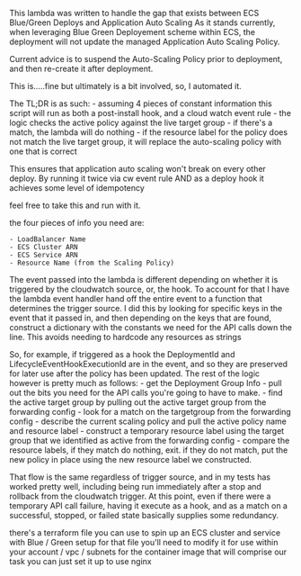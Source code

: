 This lambda was written to handle the gap that exists between ECS Blue/Green Deploys and Application Auto Scaling
As it stands currently, when leveraging Blue Green Deployement scheme within ECS, the deployment will not update the managed Application Auto Scaling Policy. 

Current advice is to suspend the Auto-Scaling Policy prior to deployment, and then re-create it after deployment. 

This is.....fine but ultimately is a bit involved, so, I automated it. 

The TL;DR is as such:
    - assuming 4 pieces of constant information this script will run as both a post-install hook, and a cloud watch event rule 
    - the logic checks the active policy against the live target group 
    - if there's a match, the lambda will do nothing
    - if the resource label for the policy does not match the live target group, it will replace the auto-scaling policy with one that is correct

This ensures that application auto scaling won't break on every other deploy. 
By running it twice via cw event rule AND as a deploy hook it achieves some level of idempotency 

feel free to take this and run with it.

the four pieces of info you need are:

    - LoadBalancer Name 
    - ECS Cluster ARN
    - ECS Service ARN 
    - Resource Name (from the Scaling Policy)

The event passed into the lambda is different depending on whether it is triggered by the cloudwatch source, or, the hook. 
To account for that I have the lambda event handler hand off the entire event to a function that determines the trigger source.
I did this by looking for specific keys in the event that it passed in, and then depending on the keys that are found, construct a dictionary with the constants we need for the API calls down the line. 
This avoids needing to hardcode any resources as strings 


So, for example, if triggered as a hook the DeploymentId and LifecycleEventHookExecutionId are in the event, and so they are preserved for later use after the policy has been updated. 
The rest of the logic however is pretty much as follows:
    - get the Deployment Group Info
    - pull out the bits you need for the API calls you're going to have to make. 
    - find the active target group by pulling out the active target group from the forwarding config
    - look for a match on the targetgroup from the forwarding config
    - describe the current scaling policy and pull the active policy name and resource label 
    - construct a temporary resource label using the target group that we identified as active from the forwarding config
    - compare the resource labels, if they match do nothing, exit. if they do not match, put the new policy in place using the new resource label we constructed.  

That flow is the same regardless of trigger source, and in my tests has worked pretty well, including being run immediately after a stop and rollback from the cloudwatch trigger. 
At this point, even if there were a temporary API call failure, having it execute as a hook, and as a match on a successful, stopped, or failed state basically supplies some redundancy. 

there's a terraform file you can use to spin up an ECS cluster and service with Blue / Green setup
for that file you'll need to modify it for use within your account / vpc / subnets
for the container image that will comprise our task you can just set it up to use nginx 


